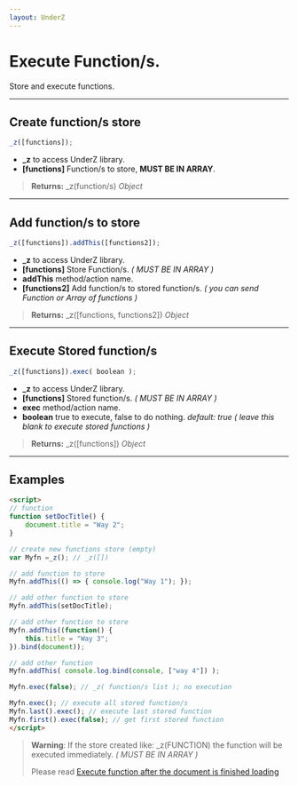 ```yaml
---
layout: UnderZ
---
```

# Execute Function/s.
Store and execute functions.

***


## Create function/s store
```js
_z([functions]);
```

* **_z** to access UnderZ library.
* **[functions]** Function/s to store, **MUST BE IN ARRAY**.

> **Returns:** \_z(function/s) _Object_


***


## Add function/s to store
```js
_z([functions]).addThis([functions2]);
```

* **_z** to access UnderZ library.
* **[functions]** Store Function/s. _( MUST BE IN ARRAY )_
* **addThis** method/action name.
* **[functions2]** Add function/s to stored function/s.  _( you can send Function or Array of functions )_

> **Returns:** \_z([functions, functions2]) _Object_


***


## Execute Stored function/s
```js
_z([functions]).exec( boolean );
```

* **_z** to access UnderZ library.
* **[functions]** Stored function/s. _( MUST BE IN ARRAY )_
* **exec** method/action name.
* **boolean** true to execute, false to do nothing. _default: true_ _( leave this blank to execute stored functions )_

> **Returns:** \_z([functions]) _Object_


***


## Examples

```html
<script>
// function
function setDocTitle() {
	document.title = "Way 2";
}

// create new functions store (empty)
var Myfn =_z(); // _z([])

// add function to store
Myfn.addThis(() => { console.log("Way 1"); });

// add other function to store
Myfn.addThis(setDocTitle);

// add other function to store
Myfn.addThis((function() {
	this.title = "Way 3";
}).bind(document));

// add other function
Myfn.addThis( console.log.bind(console, ["way 4"]) );

Myfn.exec(false); // _z( function/s list ); no execution

Myfn.exec(); // execute all stored function/s
Myfn.last().exec(); // execute last stored function
Myfn.first().exec(false); // get first stored function
</script>

```

> **Warning**: If the store created like: _z(FUNCTION) the function will be executed immediately. _( MUST BE IN ARRAY )_
> 
> Please read [Execute function after the document is finished loading](http://underz.hlack.net/UnderZ/-ready()#method-2-short-way)

